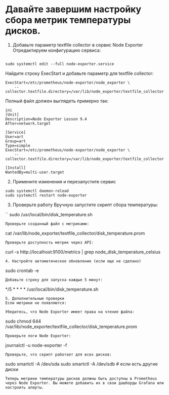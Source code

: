 # Давайте завершим настройку сбора метрик температуры дисков.

1. Добавьте параметр textfile collector в сервис Node Exporter
Отредактируем конфигурацию сервиса:
```

sudo systemctl edit --full node-exporter.service
```
Найдите строку ExecStart и добавьте параметр для textfile collector:

```
ExecStart=/etc/prometheus/node-exporter/node_exporter \
    --collector.textfile.directory=/var/lib/node_exporter/textfile_collector
```
Полный файл должен выглядеть примерно так:
```
ini
[Unit]
Description=Node Exporter Lesson 9.4
After=network.target

[Service]
User=art
Group=art
Type=simple
ExecStart=/etc/prometheus/node-exporter/node_exporter \
    --collector.textfile.directory=/var/lib/node_exporter/textfile_collector

[Install]
WantedBy=multi-user.target
```
2. Примените изменения и перезапустите сервис
```
sudo systemctl daemon-reload
sudo systemctl restart node-exporter
```
3. Проверьте работу
Вручную запустите скрипт сбора температуры:

``
sudo /usr/local/bin/disk_temperature.sh
```
Проверьте созданный файл с метриками:

```
cat /var/lib/node_exporter/textfile_collector/disk_temperature.prom
```
Проверьте доступность метрик через API:

```
curl -s http://localhost:9100/metrics | grep node_disk_temperature_celsius
```
4. Настройте автоматическое обновление (если еще не сделано)
```
sudo crontab -e
```
Добавьте строку для запуска каждые 5 минут:
```
*/5 * * * * /usr/local/bin/disk_temperature.sh
```
5. Дополнительные проверки
Если метрики не появляются:

Убедитесь, что Node Exporter имеет права на чтение файла:

```
sudo chmod 644 /var/lib/node_exporter/textfile_collector/disk_temperature.prom
```
Проверьте логи Node Exporter:

```
journalctl -u node-exporter -f
```
Проверьте, что скрипт работает для всех дисков:

```
sudo smartctl -A /dev/sda
sudo smartctl -A /dev/sdb  # если есть другие диски
```
Теперь метрики температуры дисков должны быть доступны в Prometheus через Node Exporter. Вы можете добавить их в свои дашборды Grafana или настроить алерты.


